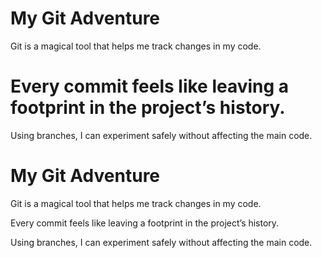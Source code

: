 # My Git Adventure

Git is a magical tool that helps me track changes in my code.

# Every commit feels like leaving a footprint in the project’s history.

Using branches, I can experiment safely without affecting the main code.
# My Git Adventure

Git is a magical tool that helps me track changes in my code.  

Every commit feels like leaving a footprint in the project’s history.  

Using branches, I can experiment safely without affecting the main code.

